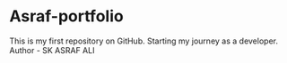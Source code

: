 # Asraf-portfolio
This is my first repository on GitHub. Starting my journey as a developer.
<br>
Author - SK ASRAF ALI
